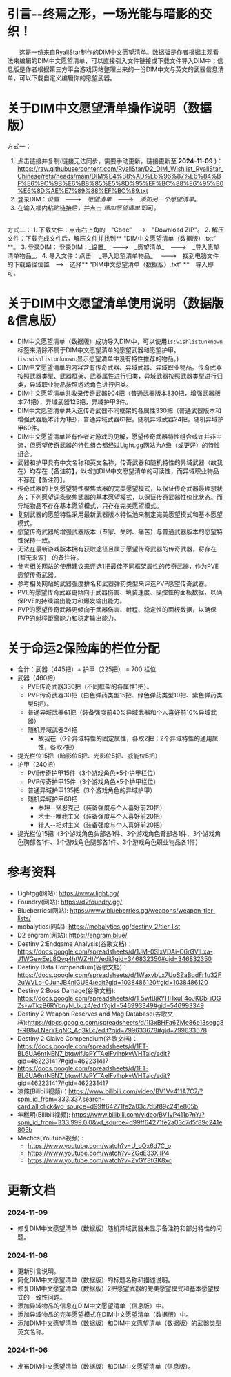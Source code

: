 # 引言--终焉之形，一场光能与暗影的交织！

&emsp;&emsp;这是一份来自RyallStar制作的DIM中文愿望清单。数据版是作者根据主观看法来编辑的DIM中文愿望清单，可以直接引入文件链接或下载文件导入DIM中；信息版是作者根据第三方平台游戏网站整理出来的一份DIM中文与英文的武器信息清单，可以下载自定义编辑你的愿望武器。  

# 关于DIM中文愿望清单操作说明（数据版）
方式一：
1. 点击链接并复制(链接无法同步，需要手动更新，链接更新至 __2024-11-09__ )：<https://raw.githubusercontent.com/RyallStar/D2_DIM_Wishlist_RyallStar_Chinese/refs/heads/main/DIM%E4%B8%AD%E6%96%87%E6%84%BF%E6%9C%9B%E6%B8%85%E5%8D%95%EF%BC%88%E6%95%B0%E6%8D%AE%E7%89%88%EF%BC%89.txt>
2. 登录DIM：_设置_&emsp;--->&emsp;_愿望清单_&emsp;--->&emsp;_添加另一个愿望清单_。
3. 在输入框内粘贴链接后，并点击 _添加愿望清单_ 即可。
</br>
方式二：
1. 下载文件：点击右上角的&emsp;“Code”&emsp;-->&emsp;"Download ZIP"。
2. 解压文件：下载完成文件后，解压文件并找到** “DIM中文愿望清单（数据版）.txt” **。
3. 登录DIM： 登录DIM：_设置_&emsp;--->&emsp;_愿望清单_&emsp;--->&emsp;_导入愿望清单物品_。
4. 导入文件：点击&emsp; _导入愿望清单物品_ &emsp;--->&emsp;找到电脑文件的下载路径位置&emsp;-->&emsp;选择** “DIM中文愿望清单（数据版）.txt” **&emsp;导入即可。


# 关于DIM中文愿望清单使用说明（数据版&信息版）
* DIM中文愿望清单（数据版）成功导入DIM中，可以使用```is:wishlistunknown```标签来清除不属于DIM中文愿望清单的愿望武器和愿望护甲。(```is:wishlistunknown```:显示愿望清单中没有特性推荐的物品。)
* DIM中文愿望清单的内容含有传奇武器、异域武器、异域职业物品。传奇武器按照武器类型、武器框架、武器属性进行归类，异域武器按照武器类型进行归类，异域职业物品按照游戏角色进行归类。
* DIM中文愿望清单共收录传奇武器904把（普通武器版本830把，增强武器版本74把），异域武器125把，异域护甲3件。
* DIM中文愿望清单共入选传奇武器不同框架的各属性330把（普通武器版本和增强武器版本计为1把），普通异域武器61把，随机异域武器24把，随机异域护甲60件。
* DIM中文愿望清单带有作者对游戏的见解，愿望传奇武器特性组合或许并非主流，但愿望传奇武器的特性组合都经过[Light.gg](https://www.light.gg/)网站为A级（或更好）的特性组合。
* 武器和护甲具有中文名称和英文名称，传奇武器和随机特性的异域武器（故我在）均存在【备注符】，以增加DIM中文愿望清单的可读性，而异域职业物品不存在【备注符】。
* 传奇武器的上列愿望特性聚焦武器的完美愿望模式，以保证传奇武器最理想状态；下列愿望词条聚焦武器的基本愿望模式，以保证传奇武器性价比状态。而异域物品不存在基本愿望模式，只存在完美愿望模式。
* 复刻武器的愿望特性采用最新武器版本特性池来制定完美愿望模式和基本愿望模式。
* 愿望传奇武器的增强武器版本（专家、失时、痛苦）与普通武器版本的愿望特性保持一致。
* 无法在最新游戏版本拥有获取途径且属于愿望传奇武器的传奇武器，将存在&emsp;[暂无来源]&emsp;的备注符。
* 参考相关网站的使用建议来评选1把最佳不同框架属性的传奇武器，作为PVE愿望传奇武器。
* 参考相关网站的武器强度排名和武器弹药类型来评选PVP愿望传奇武器。
* PVE的愿望传奇武器更倾向于武器伤害、填装速度、操控性的面板数据，以确保PVE的持续输出能力和爆发输出能力。
* PVP的愿望传奇武器更倾向于武器伤害、射程、稳定性的面板数据，以确保PVP的射程距离能力和稳定输出能力。

# 关于命运2保险库的栏位分配
* 合计：武器（445把）+ 护甲（225把） = 700 栏位
* 武器（460把）
  * PVE传奇武器330把（不同框架的各属性1把）。
  * PVP传奇武器30把（白色弹药类型15把、绿色弹药类型10把、紫色弹药类型5把）。
  * 普通异域武器61把（装备强度前40%异域武器和个人喜好前10%异域武器）
  * 随机异域武器24把
    * 故我在（6个异域特性的固定属性，各取2把；2个异域特性的通用属性，各取2把）
* 提光栏位15把（暗影位5把、光影位5把、威能位5把）
* 护甲（240把）
  * PVE传奇护甲15件（3个游戏角色*5个护甲栏位）
  * PVP传奇护甲15件（3个游戏角色*5个护甲栏位）
  * 普通异域护甲135把（3个游戏角色的异域护甲）
  * 随机异域护甲60把
    * 泰坦--坚忍克己（装备强度与个人喜好前20把）
    * 术士--唯我主义（装备强度与个人喜好前20把）
    * 猎人--相对主义（装备强度与个人喜好前20把）
* 提光栏位15把（3个游戏角色头部各1件、3个游戏角色臂部各1件、3个游戏角色胸部各1件、3个游戏角色腿部各1件、3个游戏角色职业物品各1件）


# 参考资料
* Lightgg(网站): <https://www.light.gg/>
* Foundry(网站): <https://d2foundry.gg/>
* Blueberries(网站): <https://www.blueberries.gg/weapons/weapon-tier-lists/>
* mobalytics(网站): <https://mobalytics.gg/destiny-2/tier-list>
* D2 engram(网站): <https://engram.blue/>
* Destiny 2:Endgame Analysis(谷歌文档)：<https://docs.google.com/spreadsheets/d/1JM-0SlxVDAi-C6rGVlLxa-J1WGewEeL8Qvq4htWZHhY/edit?gid=346832350#gid=346832350>
* Destiny Data Compendium(谷歌文档)：<https://docs.google.com/spreadsheets/d/1WaxvbLx7UoSZaBqdFr1u32F2uWVLo-CJunJB4nlGUE4/edit?gid=1038486120#gid=1038486120>
* Destiny 2:Boss Damage(谷歌文档): <https://docs.google.com/spreadsheets/d/1_5wtBjRYHHxuF4oJKDb_iOGZs-wTkzB6RYbnyNLbuz4/edit?gid=546993349#gid=546993349>
* Destiny 2 Weapon Reserves and Mag Database(谷歌文档):<https://docs.google.com/spreadsheets/d/1l3xBHFa6ZMe86e13segg8f-RB8vLNerYEgNC_Aq3kLc/edit?gid=799633678#gid=799633678>
* Destiny 2 Glaive Compendium(谷歌文档)：<https://docs.google.com/spreadsheets/d/1FT-BL6UA6ntNEN7_btqwlfJaPYTAeIFvlhpkvWHTajc/edit?gid=462231417#gid=462231417>
* <https://docs.google.com/spreadsheets/d/1FT-BL6UA6ntNEN7_btqwlfJaPYTAeIFvlhpkvWHTajc/edit?gid=462231417#gid=462231417>
* 凉條(Bilibili视频)：<https://www.bilibili.com/video/BV1Vv411A7C7/?spm_id_from=333.337.search-card.all.click&vd_source=d99ff64271fe2a03c7d5f89c241e805b>
* 年糕明(Bilibili视频): <https://www.bilibili.com/video/BV1yP411p7nY/?spm_id_from=333.999.0.0&vd_source=d99ff64271fe2a03c7d5f89c241e805b>
* Mactics(Youtube视频) :
   * <https://www.youtube.com/watch?v=U_oQx6d7C_o>
   * <https://www.youtube.com/watch?v=ZGdE33XIIP4>
   * <https://www.youtube.com/watch?v=ZvGY8fGK8xc>


# 更新文档
### 2024-11-09 
 * 修复DIM中文愿望清单（数据版）随机异域武器未显示备注符和部分特性的问题。

### 2024-11-08
 * 更新引言说明。
 * 简化DIM中文愿望清单（数据版）的标题名称和描述说明。
 * 修复DIM中文愿望清单（数据版）2把愿望武器的完美愿望模式和基本愿望模式的一致性问题。
 * 添加异域物品的信息在DIM中文愿望清单（信息版）中。
 * 添加异域物品的完美愿望模式在DIM中文愿望清单（数据版）中。
 * 添加DIM中文愿望清单（数据版）和DIM中文愿望清单（数据版）的武器类型英文名称。

### 2024-11-06
 * 发布DIM中文愿望清单（数据版）和DIM中文愿望清单（信息版）。
